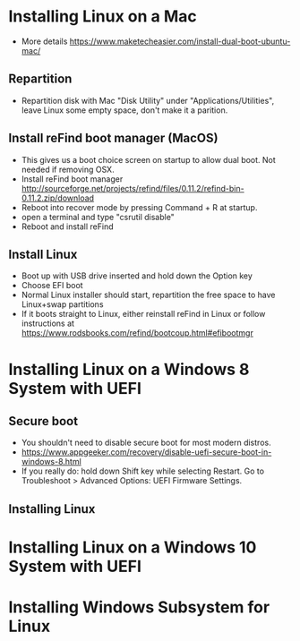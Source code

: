 # Installing Linux on a Mac
 * More details https://www.maketecheasier.com/install-dual-boot-ubuntu-mac/
## Repartition
 * Repartition disk with Mac "Disk Utility" under "Applications/Utilities", leave Linux some empty space, don't make it a parition.
 ## Install reFind boot manager (MacOS)
 * This gives us a boot choice screen on startup to allow dual boot. Not needed if removing OSX.
 * Install reFind boot manager http://sourceforge.net/projects/refind/files/0.11.2/refind-bin-0.11.2.zip/download
  * Reboot into recover mode by pressing Command + R at startup. 
  * open a terminal and type "csrutil disable"
  * Reboot and install reFind
## Install Linux    
 * Boot up with USB drive inserted and hold down the Option key
 * Choose EFI boot
 * Normal Linux installer should start, repartition the free space to have Linux+swap partitions
 * If it boots straight to Linux, either reinstall reFind in Linux or follow instructions at https://www.rodsbooks.com/refind/bootcoup.html#efibootmgr

# Installing Linux on a Windows 8 System with UEFI
## Secure boot
* You shouldn't need to disable secure boot for most modern distros.
* https://www.appgeeker.com/recovery/disable-uefi-secure-boot-in-windows-8.html
* If you really do: hold down Shift key while selecting Restart. Go to Troubleshoot > Advanced Options: UEFI Firmware Settings.
## Installing Linux

# Installing Linux on a Windows 10 System with UEFI

# Installing Windows Subsystem for Linux

